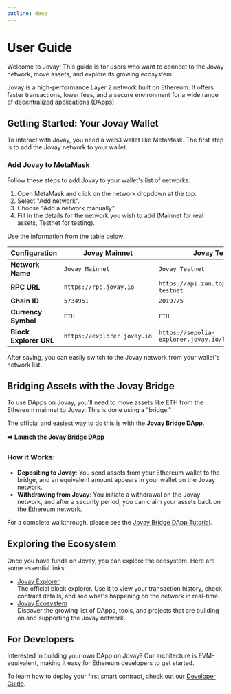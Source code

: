 ```yaml
---
outline: deep
---
```


# User Guide

Welcome to Jovay! This guide is for users who want to connect to the Jovay network, move assets, and explore its growing ecosystem.

Jovay is a high-performance Layer 2 network built on Ethereum. It offers faster transactions, lower fees, and a secure environment for a wide range of decentralized applications (DApps).

## Getting Started: Your Jovay Wallet
To interact with Jovay, you need a web3 wallet like MetaMask. The first step is to add the Jovay network to your wallet.

### Add Jovay to MetaMask
Follow these steps to add Jovay to your wallet's list of networks:

1. Open MetaMask and click on the network dropdown at the top.
2. Select "Add network".
3. Choose "Add a network manually".
4. Fill in the details for the network you wish to add (Mainnet for real assets, Testnet for testing).

Use the information from the table below:

| Configuration | Jovay Mainnet | Jovay Testnet |
| --- | --- | --- |
| **Network Name** | `Jovay Mainnet` | `Jovay Testnet` |
| **RPC URL** | `https://rpc.jovay.io` | `https://api.zan.top/public/jovay-testnet` |
| **Chain ID** | `5734951` | `2019775` |
| **Currency Symbol** | `ETH` | `ETH` |
| **Block Explorer URL** | `https://explorer.jovay.io` | `https://sepolia-explorer.jovay.io/l2` |


After saving, you can easily switch to the Jovay network from your wallet's network list.

## Bridging Assets with the Jovay Bridge
To use DApps on Jovay, you'll need to move assets like ETH from the Ethereum mainnet to Jovay. This is done using a "bridge."

The official and easiest way to do this is with the **Jovay Bridge DApp**.

**➡️** **[Launch the Jovay Bridge DApp](https://bridge.jovay.io)**

### How it Works:
+ **Depositing to Jovay**: You send assets from your Ethereum wallet to the bridge, and an equivalent amount appears in your wallet on the Jovay network.
+ **Withdrawing from Jovay**: You initiate a withdrawal on the Jovay network, and after a security period, you can claim your assets back on the Ethereum network.

For a complete walkthrough, please see the [Jovay Bridge DApp Tutorial](./jovay-bridge-dapp-tutorial.md).

## Exploring the Ecosystem
Once you have funds on Jovay, you can explore the ecosystem. Here are some essential links:

+ [Jovay Explorer](https://explorer.jovay.io)  
The official block explorer. Use it to view your transaction history, check contract details, and see what's happening on the network in real-time.
+ [Jovay Ecosystem](https://ecosystem.jovay.io/)  
Discover the growing list of DApps, tools, and projects that are building on and supporting the Jovay network.

## For Developers
Interested in building your own DApp on Jovay? Our architecture is EVM-equivalent, making it easy for Ethereum developers to get started.

To learn how to deploy your first smart contract, check out our [Developer Guide](./developer-guide.md).
